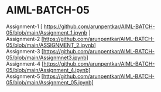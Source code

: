 # AIML-BATCH-05
Assignment-1  [ https://github.com/arunpentkar/AIML-BATCH-05/blob/main/Assignment_1.ipynb ]
<br>
Assignment-2  [https://github.com/arunpentkar/AIML-BATCH-05/blob/main/ASSIGNMENT_2.ipynb]
<br>
Assignment-3  [https://github.com/arunpentkar/AIML-BATCH-05/blob/main/Assignmnet3.ipynb]
<br>
Assignment-4  [https://github.com/arunpentkar/AIML-BATCH-05/blob/main/Assignment_4.ipynb]
<br>
Assignment-5  [https://github.com/arunpentkar/AIML-BATCH-05/blob/main/Assignment_05.ipynb]
